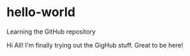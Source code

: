# hello-world
Learning the GitHub repository

Hi All! I'm finally trying out the GigHub stuff. Great to be here!
